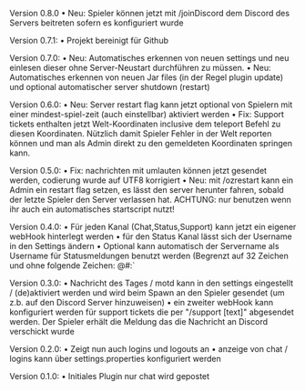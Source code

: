 Version 0.8.0
• Neu: Spieler können jetzt mit /joinDiscord dem Discord des Servers beitreten sofern es konfiguriert wurde

Version 0.7.1:
• Projekt bereinigt für Github

Version 0.7.0:
• Neu: Automatisches erkennen von neuen settings und neu einlesen dieser ohne Server-Neustart durchführen zu müssen.
• Neu: Automatisches erkennen von neuen Jar files (in der Regel plugin update) und optional automatischer server shutdown (restart)

Version 0.6.0:
​• Neu: Server restart flag kann jetzt optional von Spielern mit einer mindest-spiel-zeit (auch einstellbar) aktiviert werden
• Fix: ​Support tickets enthalten jetzt Welt-Koordinaten inclusive dem teleport Befehl zu diesen Koordinaten. Nützlich damit Spieler Fehler in der Welt reporten können und man als Admin direkt zu den gemeldeten Koordinaten springen kann.

Version 0.5.0:
• Fix: nachrichten mit umlauten können jetzt gesendet werden, codierung wurde auf UTF8 korrigiert
• Neu: mit /ozrestart kann ein Admin ein restart flag setzen, es lässt den server herunter fahren, sobald der letzte Spieler den Server verlassen hat. ACHTUNG: nur benutzen wenn ihr auch ein automatisches startscript nutzt!

Version 0.4.0:
• Für jeden Kanal (Chat,Status,Support) kann jetzt ein eigener webHook hinterlegt werden
• für den Status Kanal lässt sich der Username in den Settings ändern
• Optional kann automatisch der Servername als Username für Statusmeldungen benutzt werden (Begrenzt auf 32 Zeichen und ohne folgende Zeichen: @#:`

Version 0.3.0:
• Nachricht des Tages / motd kann in den settings eingestellt / (de)aktiviert werden und wird beim Spawn an den Spieler gesendet (um z.b. auf den Discord Server hinzuweisen)
• ein zweiter webHook kann konfiguriert werden für support tickets die per "/support [text]" abgesendet werden. Der Spieler erhält die Meldung das die Nachricht an Discord verschickt wurde

Version 0.2.0:
• Zeigt nun auch logins und logouts an
• anzeige von chat / logins kann über settings.properties konfiguriert werden

Version 0.1.0:
• Initiales Plugin nur chat wird gepostet
